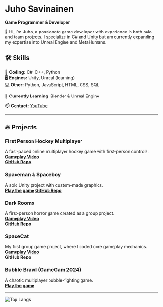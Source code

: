 # Juho Savinainen  
**Game Programmer & Developer**  

👋 Hi, I’m Juho, a passionate game developer with experience in both solo and team projects. I specialize in C# and Unity but am currently expanding my expertise into Unreal Engine and MetaHumans.  

## 🛠 Skills  
💾 **Coding:** C#, C++, Python  
🖥️ **Engines:** Unity, Unreal (learning)  
💻 **Other:** Python, JavaScript, HTML, CSS, SQL  

🚀 **Currently Learning:** Blender & Unreal Engine  

📫 **Contact:** [YouTube](https://www.youtube.com/@Diskokeisari/featured)  

---

## 🔥 Projects  

### **First Person Hockey Multiplayer**  
A fast-paced online multiplayer hockey game with first-person controls.  
**[Gameplay Video](https://www.youtube.com/watch?v=jUX5UMskR-0&ab_channel=Diskokeisari)**  
**[GitHub Repo](https://github.com/Juhosavi/FPH)**  

### **Spaceman & Spaceboy**  
A solo Unity project with custom-made graphics.  
**[Play the game](https://juhosavi.itch.io/spacegame)** 
**[GitHub Repo](https://github.com/Juhosavi/Spaceman)**  


### **Dark Rooms**  
A first-person horror game created as a group project.  
**[Gameplay Video](https://www.youtube.com/watch?v=7ZX4Ji5UHEM&ab_channel=Diskokeisari)**  
**[GitHub Repo]([https://github.com/Juhosavi/games/tree/main/3DHorror](https://github.com/Juhosavi/DarkRooms))**  

### **SpaceCat**  
My first group game project, where I coded core gameplay mechanics.  
**[Gameplay Video](https://youtu.be/9X_vHkCXZ6A)**  
**[GitHub Repo](https://github.com/Juhosavi/games/tree/main/SpaceCatGame)**  

### **Bubble Brawl (GameGam 2024)**  
A chaotic multiplayer bubble-fighting game.  
**[Play the game](https://juhosavi.itch.io/bubble-brawl)**  

---

![Top Langs](https://github-readme-stats.vercel.app/api/top-langs/?username=Juhosavi&layout=compact)
